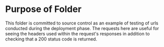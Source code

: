# Purpose of Folder

This folder is committed to source control as an example of testing of urls conducted during the deployment phase. The requests here are useful for seeing the headers used within the request's responses in addition to checking that a 200 status code is returned.

